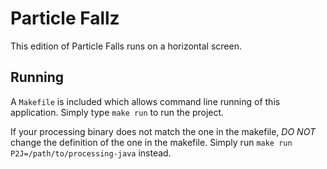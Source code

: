# Particle Fallz
This edition of Particle Falls runs on a horizontal screen.

## Running

A `Makefile` is included which allows command line running of this
application. Simply type `make run` to run the project.

If your processing binary does not match the one in the makefile, *DO
NOT* change the definition of the one in the makefile. Simply run
`make run P2J=/path/to/processing-java` instead.
